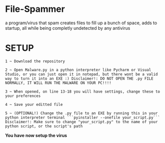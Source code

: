 # File-Spammer
a program/virus that spam creates files to fill up a bunch of space, adds to startup, all while being completly undetected by any antivirus

# SETUP
```
1 ~ Download the repository

2 ~ Open Malware.py in a python interpreter like Pycharm or Visual Studio, or you can just open it in notepad, but there wont be a valid way to turn it into an EXE :) Disclaimer!: DO NOT OPEN THE .py FILE NORMALLY, IT WILL RUN THE MALWARE ON YOUR PC!!!!

3 ~ When opened, on line 13-18 you will have settings, change these to your preferences

4 ~ Save your editted file

5 ~ (OPTIONAL!) Change the .py file to an EXE by running this in your python interpreter terminal ```pyinstaller --onefile your_script.py``` Disclaimer!: Make sure to change "your_script.py" to the name of your python script, or the script's path
```
**You have now setup the virus**

